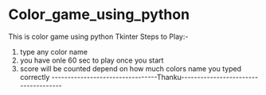 # Color_game_using_python
This is color game  using python Tkinter
Steps to Play:-
1) type any color name 
2) you have onle 60 sec to play once you start
3) score will be counted depend on how much colors name you typed correctly
---------------------------------Thanku-------------------------------------
